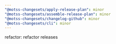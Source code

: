 ```yaml
---
"@motss-changesets/apply-release-plan": minor
"@motss-changesets/assemble-release-plan": minor
"@motss-changesets/changelog-github": minor
"@motss-changesets/cli": minor
---
```


refactor: refactor releases
